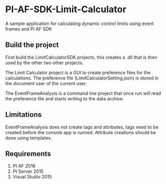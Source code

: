 # PI-AF-SDK-Limit-Calculator
A sample application for calculating dynamic control limits using event frames and PI AF SDK

## Build the project
First build the LimitCalculatorSDK projects, this creates a .dll that is then used by the other two other projects.

The Limit Calculator project is a GUI to create preference files for the calculations. The preference file (LimitCalculatorSetting.json) is stored in the document user of the current user.

The EventFrameAnalysis is a command line project that once run will read the preference file and starts writing to the data archive.

## Limitations
EventFrameAnalysis does not create tags and attributes, tags need to be created before the console app is runned. Attribute creations should be done using templates.

## Requirements
  1. PI AF 2016
  2. PI Server 2015
  3. Visual Studio 2015
